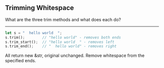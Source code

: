 ## Trimming Whitespace

What are the three trim methods and what does each do?

---

```rust
let s = "  hello world  ";
s.trim();        // "hello world" - removes both ends
s.trim_start();  // "hello world  " - removes left
s.trim_end();    // "  hello world" - removes right
```
All return new &str, original unchanged. Remove whitespace from the specified ends.

